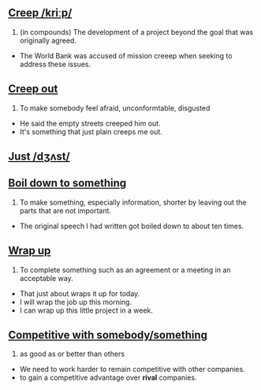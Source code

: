 ## [Creep /kriːp/](http://www.oxfordlearnersdictionaries.com/definition/english/creep_2)

1. (in compounds) The development of a project beyond the goal that was originally agreed.
  * The World Bank was accused of mission creeep when seeking to address these issues.

## [Creep out](http://www.oxfordlearnersdictionaries.com/definition/english/creep-out)
1. To make somebody feel afraid, unconformtable, disgusted
  * He said the empty streets creeped him out.
  * It's something that just plain creeps me out.
  
## [Just /dʒʌst/](http://www.oxfordlearnersdictionaries.com/definition/english/just_1)

## [Boil down to something](http://www.oxfordlearnersdictionaries.com/definition/english/boil-down)
1. To make something, especially information, shorter by leaving out the parts that are not important.
  * The original speech I had written got boiled down to about ten times. 
  
## [Wrap up](http://www.oxfordlearnersdictionaries.com/definition/english/wrap-up?q=wrap+up)
1. To complete something such as an agreement or a meeting in an acceptable way.
  * That just about wraps it up for today.
  * I will wrap the job up this morning.
  * I can wrap up this little project in a week.

## [Competitive with somebody/something](http://www.oxfordlearnersdictionaries.com/definition/english/competitive?q=competitive) 
1. as good as or better than others
  * We need to work harder to remain competitive with other companies.
  * to gain a competitive advantage over **rival** companies.
